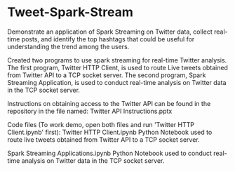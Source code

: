 # Tweet-Spark-Stream
Demonstrate an application of Spark Streaming on Twitter data, collect real-time posts, and identify the top hashtags that could be useful for understanding the trend among the users.

Created two programs to use spark streaming for real-time Twitter analysis. The first program, Twitter HTTP Client, is used to route Live tweets obtained from Twitter API to a TCP socket server. The second program, Spark Streaming Application, is used to conduct real-time analysis on Twitter data in the TCP socket server. 

Instructions on obtaining access to the Twitter API can be found in the repository in the file named: Twitter API Instructions.pptx

Code files (To work demo, open both files and run 'Twitter HTTP Client.ipynb' first):
Twitter HTTP Client.ipynb
Python Notebook used to route live tweets obtained from Twitter API to a TCP socket server.

Spark Streaming Applications.ipynb
Python Notebook used to conduct real-time analysis on Twitter data in the TCP socket server.

